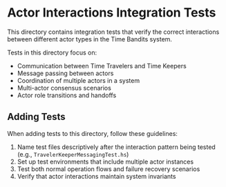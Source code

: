 # Actor Interactions Integration Tests

This directory contains integration tests that verify the correct interactions between different actor types in the Time Bandits system.

Tests in this directory focus on:

- Communication between Time Travelers and Time Keepers
- Message passing between actors
- Coordination of multiple actors in a system
- Multi-actor consensus scenarios
- Actor role transitions and handoffs

## Adding Tests

When adding tests to this directory, follow these guidelines:

1. Name test files descriptively after the interaction pattern being tested (e.g., `TravelerKeeperMessagingTest.hs`)
2. Set up test environments that include multiple actor instances
3. Test both normal operation flows and failure recovery scenarios
4. Verify that actor interactions maintain system invariants 